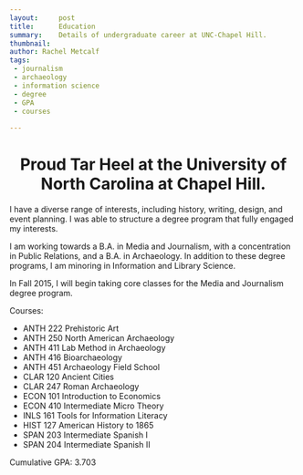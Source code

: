```yaml
---
layout:     post
title:      Education
summary:    Details of undergraduate career at UNC-Chapel Hill.
thumbnail: 
author: Rachel Metcalf
tags:
 - journalism
 - archaeology
 - information science
 - degree
 - GPA
 - courses
 
---
```


# <center>Proud Tar Heel at the University of North Carolina at Chapel Hill.</center>  


I have a diverse range of interests, including history, writing, design, and event planning. I was able to structure a degree program that fully engaged my interests.

I am working towards a B.A. in Media and Journalism, with a concentration in Public Relations, and a B.A. in Archaeology. In addition to these degree programs, I am minoring in Information and Library Science.

In Fall 2015, I will begin taking core classes for the Media and Journalism degree program.


Courses:

* ANTH 222 Prehistoric Art
* ANTH 250 North American Archaeology
* ANTH 411 Lab Method in Archaeology
* ANTH 416 Bioarchaeology
* ANTH 451 Archaeology Field School
* CLAR 120 Ancient Cities
* CLAR 247 Roman Archaeology
* ECON 101 Introduction to Economics
* ECON 410 Intermediate Micro Theory
* INLS 161 Tools for Information Literacy
* HIST 127 American History to 1865
* SPAN 203 Intermediate Spanish I
* SPAN 204 Intermediate Spanish II
 
 
Cumulative GPA: 3.703